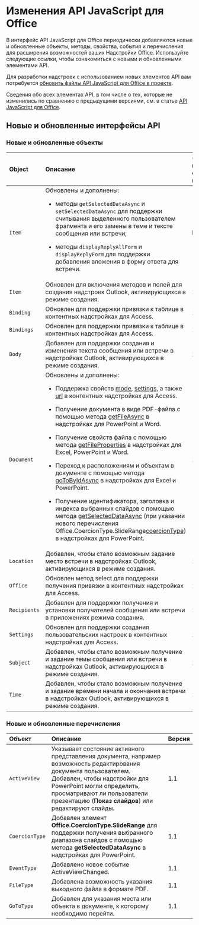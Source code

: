 # <a name="whats-changed-in-the-javascript-api-for-office"></a>Изменения API JavaScript для Office

В интерфейс API JavaScript для Office периодически добавляются новые и обновленные объекты, методы, свойства, события и перечисления для расширения возможностей ваших Надстройки Office. Используйте следующие ссылки, чтобы ознакомиться с новыми и обновленными элементами API.

Для разработки надстроек с использованием новых элементов API вам потребуется [обновить файлы API JavaScript для Office в проекте](/office/dev/add-ins/develop/update-your-javascript-api-for-office-and-manifest-schema-version).

Сведения обо всех элементах API, в том числе о тех, которые не изменились по сравнению с предыдущими версиями, см. в статье [API JavaScript для Office](javascript-api-for-office.md).

## <a name="new-and-updated-apis"></a>Новые и обновленные интерфейсы API

### <a name="new-and-updated-objects"></a>Новые и обновленные объекты

|**Object**|**Описание**|**Добавленная или обновленная версия **|
|:-----|:-----|:-----|
|`Item`|Обновлены и дополнены:<br><ul><li><p>методы `getSelectedDataAsync` и `setSelectedDataAsync` для поддержки считывания выделенного пользователем фрагмента и его замены в теме и тексте сообщения или встречи;</p></li><li><p>методы `displayReplyAllForm` и `displayReplyForm` для поддержки добавления вложения в форму ответа для встречи.</p></li></ul>|Mailbox 1.2|
|`Item`|Обновлен для включения методов и полей для создания надстроек Outlook, активирующихся в режиме создания. |1.1|
|`Binding`|Обновлен для поддержки привязки к таблице в контентных надстройках для Access.|1.1|
|`Bindings`|Обновлен для поддержки привязки к таблице в контентных надстройках для Access.|1.1|
|`Body`|Добавлен для поддержки создания и изменения текста сообщения или встречи в надстройках Outlook, активирующихся в режиме создания.|1.1|
|`Document`|Обновлены и дополнены: <ul><li><p>Поддержка свойств <a href="/javascript/api/office/office.document" target="_blank">mode</a>, <a href="/javascript/api/office/office.document#settings" target="_blank">settings</a>, а также <a href="/javascript/api/office/office.document" target="_blank">url</a> в контентных надстройках для Access.</p></li><li><p>Получение документа в виде PDF-файла с помощью метода <a href="/javascript/api/office/office.document#getfileasync-filetype--options--callback-" target="_blank">getFileAsync</a> в надстройках для PowerPoint и Word.</p></li><li><p>Получение свойств файла с помощью метода <a href="/javascript/api/office/office.document#getfilepropertiesasync-options--callback-" target="_blank">getFileProperties</a> в надстройках для Excel, PowerPoint и Word.</p></li><li><p>Переход к расположениям и объектам в документе с помощью метода <a href="/javascript/api/office/office.document#gotobyidasync-id--gototype--options--callback-" target="_blank">goToByldAsync</a> в надстройках для Excel и PowerPoint.</p></li><li><p>Получение идентификатора, заголовка и индекса выбранных слайдов с помощью метода <a href="/javascript/api/office/office.document#getselecteddataasync-coerciontype--options--callback-" target="_blank">getSelectedDataAsync</a> (при указании нового перечисления <span class="keyword">Office.CoercionType.SlideRange</span><a href="/javascript/api/office/office.coerciontype" target="_blank">coercionType</a>) в надстройках для PowerPoint.</p></li></ul>|1.1|
|`Location`|Добавлен, чтобы стало возможным задание место встречи в надстройках Outlook, активирующихся в режиме создания.|1.1|
|`Office`|Обновлен метод select для поддержки получения привязки в контентных надстройках для Access.|1.1|
|`Recipients`|Добавлен для поддержки получения и установки получателей сообщения или встречи в приложениях режима создания.|1.1|
|`Settings`|Обновлен для поддержки создания пользовательских настроек в контентных надстройках для Access.|1.1|
|`Subject`|Добавлен, чтобы стало возможным получение и задание темы сообщения или встречи в надстройках Outlook, активирующихся в режиме создания.|1.1|
|`Time`|Добавлен, чтобы стало возможным получение и задание времени начала и окончания встречи в надстройках Outlook, активирующихся в режиме создания.|1.1|

### <a name="new-and-updated-enumerations"></a>Новые и обновленные перечисления

|**Объект**|**Описание**|**Версия**|
|:-----|:-----|:-----|
|`ActiveView`|Указывает состояние активного представления документа, например возможность редактирования документа пользователем. Добавлен, чтобы надстройки для PowerPoint могли определить, просматривают ли пользователи презентацию (**Показ слайдов**) или редактируют слайды. |1.1|
|`CoercionType`|Добавлен элемент **Office.CoercionType.SlideRange** для поддержки получения выбранного диапазона слайдов с помощью метода **getSelectedDataAsync** в надстройках для PowerPoint.|1.1|
|`EventType`|Добавлено новое событие ActiveViewChanged.|1.1|
|`FileType`|Добавлена возможность указания выходного файла в формате PDF.|1.1|
|`GoToType`|Добавлен для указания места или объекта в документе, к которому необходимо перейти.|1.1|


